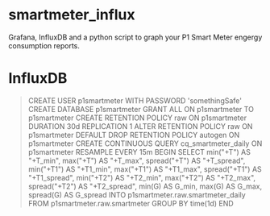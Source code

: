 # smartmeter_influx
Grafana, InfluxDB and a python script to graph your P1 Smart Meter engergy consumption reports.

# InfluxDB

> CREATE USER p1smartmeter WITH PASSWORD 'somethingSafe'
> CREATE DATABASE p1smartmeter
> GRANT ALL ON p1smartmeter TO p1smartmeter
> CREATE RETENTION POLICY raw ON p1smartmeter DURATION 30d REPLICATION 1
> ALTER RETENTION POLICY raw ON p1smartmeter DEFAULT
> DROP RETENTION POLICY autogen ON p1smartmeter
> CREATE CONTINUOUS QUERY cq_smartmeter_daily ON p1smartmeter RESAMPLE EVERY 15m BEGIN SELECT min("+T") AS "+T_min", max("+T") AS "+T_max", spread("+T") AS "+T_spread", min("+T1") AS "+T1_min", max("+T1") AS "+T1_max", spread("+T1") AS "+T1_spread", min("+T2") AS "+T2_min", max("+T2") AS "+T2_max", spread("+T2") AS "+T2_spread", min(G) AS G_min, max(G) AS G_max, spread(G) AS G_spread INTO p1smartmeter.raw.smartmeter_daily FROM p1smartmeter.raw.smartmeter GROUP BY time(1d) END
